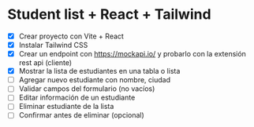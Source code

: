 # Student list + React + Tailwind

* [x] Crear proyecto con Vite + React
* [x] Instalar Tailwind CSS
* [x] Crear un endpoint con https://mockapi.io/ y probarlo con la extensión rest api (cliente)
* [x] Mostrar la lista de estudiantes en una tabla o lista
* [ ] Agregar nuevo estudiante con nombre, ciudad
* [ ] Validar campos del formulario (no vacíos)
* [ ] Editar información de un estudiante
* [ ] Eliminar estudiante de la lista
* [ ] Confirmar antes de eliminar (opcional)
